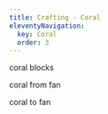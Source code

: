 ```yaml
---
title: Crafting - Coral
eleventyNavigation:
  key: Coral
  order: 3
---
```


<div class="content">

coral blocks
<div class="gui-minecraft-crafting">
    <div class="top-row">
        <div class="icon-minecraft icon-minecraft-brain-coral"></div>
        <div class="icon-minecraft icon-minecraft-brain-coral"></div>
    </div>
    <div class="mid-row">
        <div class="icon-minecraft icon-minecraft-brain-coral"></div>
        <div class="icon-minecraft icon-minecraft-brain-coral"></div>
    </div>
    <div class="result">
        <div class="icon-minecraft icon-minecraft-brain-coral-block"></div>
    </div>
</div>
<div class="gui-minecraft-crafting">
    <div class="top-row">
        <div class="icon-minecraft icon-minecraft-fire-coral"></div>
        <div class="icon-minecraft icon-minecraft-fire-coral"></div>
    </div>
    <div class="mid-row">
        <div class="icon-minecraft icon-minecraft-fire-coral"></div>
        <div class="icon-minecraft icon-minecraft-fire-coral"></div>
    </div>
    <div class="result">
        <div class="icon-minecraft icon-minecraft-fire-coral-block"></div>
    </div>
</div>
<div class="gui-minecraft-crafting">
    <div class="top-row">
        <div class="icon-minecraft icon-minecraft-tube-coral"></div>
        <div class="icon-minecraft icon-minecraft-tube-coral"></div>
    </div>
    <div class="mid-row">
        <div class="icon-minecraft icon-minecraft-tube-coral"></div>
        <div class="icon-minecraft icon-minecraft-tube-coral"></div>
    </div>
    <div class="result">
        <div class="icon-minecraft icon-minecraft-tube-coral-block"></div>
    </div>
</div>
<div class="gui-minecraft-crafting">
    <div class="top-row">
        <div class="icon-minecraft icon-minecraft-bubble-coral"></div>
        <div class="icon-minecraft icon-minecraft-bubble-coral"></div>
    </div>
    <div class="mid-row">
        <div class="icon-minecraft icon-minecraft-bubble-coral"></div>
        <div class="icon-minecraft icon-minecraft-bubble-coral"></div>
    </div>
    <div class="result">
        <div class="icon-minecraft icon-minecraft-bubble-coral-block"></div>
    </div>
</div>
<div class="gui-minecraft-crafting">
    <div class="top-row">
        <div class="icon-minecraft icon-minecraft-horn-coral"></div>
        <div class="icon-minecraft icon-minecraft-horn-coral"></div>
    </div>
    <div class="mid-row">
        <div class="icon-minecraft icon-minecraft-horn-coral"></div>
        <div class="icon-minecraft icon-minecraft-horn-coral"></div>
    </div>
    <div class="result">
        <div class="icon-minecraft icon-minecraft-horn-coral-block"></div>
    </div>
</div>

coral from fan
<div class="gui-minecraft-crafting">
    <div class="top-row">
        <div class="icon-minecraft icon-minecraft-brain-coral-fan"></div>
    </div>
    <div class="result">
        <div class="icon-minecraft icon-minecraft-brain-coral"></div>
    </div>
</div>
<div class="gui-minecraft-crafting">
    <div class="top-row">
        <div class="icon-minecraft icon-minecraft-fire-coral-fan"></div>
    </div>
    <div class="result">
        <div class="icon-minecraft icon-minecraft-fire-coral"></div>
    </div>
</div>
<div class="gui-minecraft-crafting">
    <div class="top-row">
        <div class="icon-minecraft icon-minecraft-tube-coral-fan"></div>
    </div>
    <div class="result">
        <div class="icon-minecraft icon-minecraft-tube-coral"></div>
    </div>
</div>
<div class="gui-minecraft-crafting">
    <div class="top-row">
        <div class="icon-minecraft icon-minecraft-bubble-coral-fan"></div>
    </div>
    <div class="result">
        <div class="icon-minecraft icon-minecraft-bubble-coral"></div>
    </div>
</div>
<div class="gui-minecraft-crafting">
    <div class="top-row">
        <div class="icon-minecraft icon-minecraft-horn-coral-fan"></div>
    </div>
    <div class="result">
        <div class="icon-minecraft icon-minecraft-horn-coral"></div>
    </div>
</div>

coral to fan
<div class="gui-minecraft-crafting">
    <div class="top-row">
        <div class="icon-minecraft icon-minecraft-brain-coral"></div>
    </div>
    <div class="result">
        <div class="icon-minecraft icon-minecraft-brain-coral-fan"></div>
    </div>
</div>
<div class="gui-minecraft-crafting">
    <div class="top-row">
        <div class="icon-minecraft icon-minecraft-fire-coral"></div>
    </div>
    <div class="result">
        <div class="icon-minecraft icon-minecraft-fire-coral-fan"></div>
    </div>
</div>
<div class="gui-minecraft-crafting">
    <div class="top-row">
        <div class="icon-minecraft icon-minecraft-tube-coral"></div>
    </div>
    <div class="result">
        <div class="icon-minecraft icon-minecraft-tube-coral-fan"></div>
    </div>
</div>
<div class="gui-minecraft-crafting">
    <div class="top-row">
        <div class="icon-minecraft icon-minecraft-bubble-coral"></div>
    </div>
    <div class="result">
        <div class="icon-minecraft icon-minecraft-bubble-coral-fan"></div>
    </div>
</div>
<div class="gui-minecraft-crafting">
    <div class="top-row">
        <div class="icon-minecraft icon-minecraft-horn-coral"></div>
    </div>
    <div class="result">
        <div class="icon-minecraft icon-minecraft-horn-coral-fan"></div>
    </div>
</div>
</div>